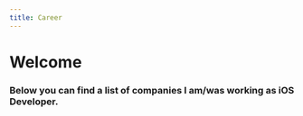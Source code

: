 ```yaml
---
title: Career
---
```


# Welcome

### Below you can find a list of companies I am/was working as iOS Developer.</br></br>


